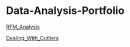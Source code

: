 # Data-Analysis-Portfolio


[RFM_Analysis](https://github.com/gizemorhn/Portfolio-projects/blob/main/RFM_Analysis.ipynb)


[Dealing_With_Outliers](https://github.com/gizemorhn/Portfolio-projects/blob/main/Dealing_With_Outliers.ipynb)

